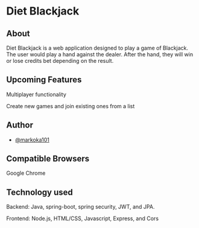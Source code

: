 # Diet Blackjack

## About
Diet Blackjack is a web application designed to play a game of Blackjack. The user would
play a hand against the dealer. After the hand, they will win or lose credits bet depending
on the result.

## Upcoming Features
Multiplayer functionality

Create new games and join existing ones from a list

## Author
- [@markoka101](https://github.com/markoka101)

## Compatible Browsers
Google Chrome

## Technology used

Backend: Java, spring-boot, spring security, JWT, and JPA.

Frontend: Node.js, HTML/CSS, Javascript, Express, and Cors
